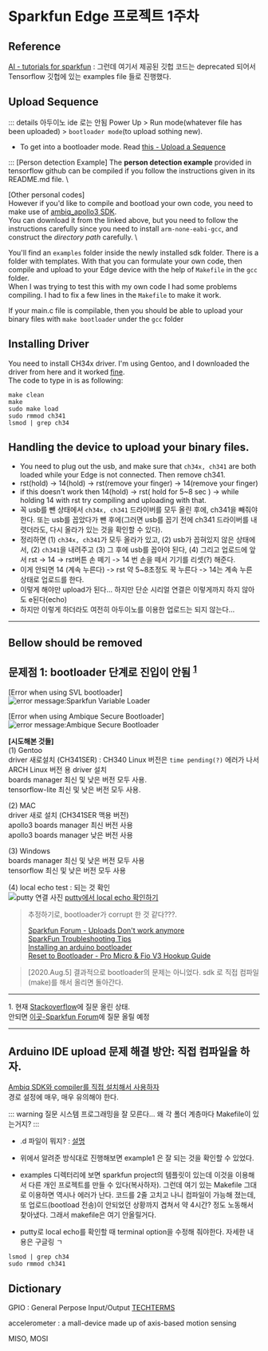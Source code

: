 # Sparkfun Edge 프로젝트 1주차

## Reference

[AI - tutorials for sparkfun](https://learn.sparkfun.com/tutorials/programming-the-sparkfun-edge-with-arduino/all) : 그런데 여기서 제공된 깃헙 코드는 deprecated 되어서 Tensorflow 깃헙에 있는 examples file 들로 진행했다.


## Upload Sequence

::: details 아두이노 ide 로는 안됨
Power Up > Run mode(whatever file has been uploaded) > `bootloader mode`(to upload sothing new).
  * To get into a bootloader mode. Read [this - Upload a Sequence](https://learn.sparkfun.com/tutorials/programming-the-sparkfun-edge-with-arduino/all)

:::
[Person detection Example]
The **person detection example** provided in tensorflow github can be compiled if you follow the instructions given in its README.md file. \

[Other personal codes] \
However if you'd like to compile and bootload your own code, you need to make use of [ambiq_apollo3 SDK](https://learn.sparkfun.com/tutorials/using-sparkfun-edge-board-with-ambiq-apollo3-sdk/all).\
You can download it from the linked above, but you need to follow the instructions carefully since you need to install `arm-none-eabi-gcc`, and construct the _directory path_ carefully. \

You'll find an `examples` folder inside the newly installed sdk folder. There is a folder with templates. With that you can formulate your own code, then compile and upload to your Edge device with the help of `Makefile` in the `gcc` folder. \
When I was trying to test this with my own code I had some problems compiling. I had to fix a few lines in the `Makefile` to make it work.

If your main.c file is compilable, then you should be able to upload your binary files with `make bootloader` under the `gcc` folder

## Installing Driver
You need to install CH34x driver. I'm using Gentoo, and I downloaded the driver from here and it worked [fine](https://github.com/juliagoda/CH341SER).\
The code to type in is as following:
```
make clean
make
sudo make load
sudo rmmod ch341
lsmod | grep ch34
```

## Handling the device to upload your binary files.
* You need to plug out the usb, and make sure that `ch34x, ch341` are both loaded while your Edge is not connected. Then remove ch341.
* rst(hold) -> 14(hold) -> rst(remove your finger) -> 14(remove your finger)
* if this doesn't work then 14(hold) -> rst( hold for 5~8 sec ) -> while holding 14 with rst try compiling and uploading with that.
* 꼭 usb를 뺀 상태에서 `ch34x, ch341` 드라이버를 모두 올린 후에, ch341을 빼줘야 한다. 또는 usb를 꼽았다가 뺀 후에(그러면 usb를 꼽기 전에 ch341 드라이버를 내렷더라도, 다시 올라가 있는 것을 확인할 수 있다). 
* 정리하면 (1) `ch34x, ch341`가 모두 올라가 있고, (2) usb가 꼽혀있지 않은 상태에서, (2) `ch341`을 내려주고 (3) 그 후에 usb를 꼽아야 된다, (4) 그리고 업로드에 앞서 rst -> 14 -> rst버튼 손 떼기 -> 14 번 손을 떼서 기기를 리셋(?) 해준다.
* 이게 안되면 14 (계속 누른다) -> rst 약 5~8초정도 꾹 누른다 -> 14는 계속 누른 상태로 업로드를 한다.
* 이렇게 해야만 upload가 된다... 하지만 단순 시리얼 연결은 이렇게까지 하지 않아도 e된다(echo)
* 하지만 이렇게 하더라도 여전히 아두이노를 이용한 업로드는 되지 않는다... 


---
Bellow should be removed
---

## 문제점 1: bootloader 단계로 진입이 안됨 <sup>[1](#footnote1)</sub>
[Error when using SVL bootloader]\
![error message:Sparkfun Variable Loader](https://i.imgur.com/G4w086r.png)

[Error when using Ambique Secure Bootloader] \
![error message:Ambique Secure Bootloader](https://i.imgur.com/zEP6GUo.png)

**[시도해본 것들]** \
(1) Gentoo \
driver 새로설치 (CH341SER) : CH340 Linux 버전은 `time pending(?)` 에러가 나서 ARCH Linux 버전 용 driver 설치 \
boards manager 최신 및 낮은 버전 모두 사용. \
tensorflow-lite 최신 및 낮은 버전 모두 사용. 

(2) MAC \
driver 새로 설치 (CH341SER 맥용 버전) \
apollo3 boards manager 최신 버전 사용 \
apollo3 boards manager 낮은 버전 사용 

(3) Windows \
boards manager 최신 및 낮은 버전 모두 사용 \
tensorflow 최신 및 낮은 버전 모두 사용 

(4) local echo test : 되는 것 확인 \
![putty 연결 사진](https://i.imgur.com/tvm6Fbq.png)
[putty에서 local echo 확인하기](https://stackoverflow.com/a/4999313/11793236)


> 추정하기로, bootloader가 corrupt 한 것 같다???. 
> 
> [Sparkfun Forum - Uploads Don't work anymore](https://forum.sparkfun.com/viewtopic.php?f=169&t=52896) \
> [SparkFun Troubleshooting Tips](https://learn.sparkfun.com/tutorials/sparkfun-troubleshooting-tips?_ga=2.32352445.26444199.1548087168-1358775963.1528127798) \
> [Installing an arduino bootloader](https://learn.sparkfun.com/tutorials/installing-an-arduino-bootloader) \
> [Reset to Bootloader - Pro Micro & Fio V3 Hookup Guide](https://learn.sparkfun.com/tutorials/pro-micro--fio-v3-hookup-guide/troubleshooting-and-faq#ts-reset)

> [2020.Aug.5] 결과적으로 bootloader의 문제는 아니었다. sdk 로 직접 컴파일(make)를 해서 올리면 돌아간다.

---

<a name="footnote1">1.</a> 현재 [Stackoverflow](https://stackoverflow.com/questions/63213634/sparkfun-edge-bootloader-problem-not-working)에 질문 올린 상태.\
안되면 [이곳-Sparkfun Forum](https://forum.sparkfun.com/viewforum.php?f=153)에 질문 올릴 예정

---

## Arduino IDE upload 문제 해결 방안: 직접 컴파일을 하자.

[Ambiq SDK와 compiler를 직접 설치해서 사용하자](https://learn.sparkfun.com/tutorials/using-sparkfun-edge-board-with-ambiq-apollo3-sdk/all)\
경로 설정에 매우, 매우 유의해야 한다.


::: warning 질문
시스템 프로그래밍을 잘 모른다...
왜 각 폴더 계층마다 Makefile이 있는거지?
:::

* .d 파일이 뭐지? : [설명](https://stackoverflow.com/a/19114663/11793236)

* 위에서 알려준 방식대로 진행해보면 example1 은 잘 되는 것을 확인할 수 있었다.
* examples 디렉터리에 보면 sparkfun project의 템플릿이 있는데 이것을 이용해서 다른 개인 프로젝트를 만들 수 있다(복사하자). 그런데 여기 있는 Makefile 그대로 이용하면 역시나 에러가 난다. 코드를 2줄 고치고 나니 컴파일이 가능해 졌는데, 또 업로드(bootload 전송)이 안되었던 상황까지 겹쳐서 약 4시간? 정도 노동해서 찾아냈다. 그래서 makefile은 여기 안올릴거다. 

* putty로 local echo를 확인할 때 terminal option을 수정해 줘야한다. 자세한 내용은 구글링 ㄱ

```
lsmod | grep ch34
sudo rmmod ch341

```

## Dictionary

GPIO : General Perpose Input/Output [TECHTERMS](https://techterms.com/definition/gpio#:~:text=Terms%20%3A%20GPIO%20Definition-,GPIO,can%20be%20controlled%20by%20software.)

accelerometer : a mall-device made up of axis-based motion sensing

MISO, MOSI

```
